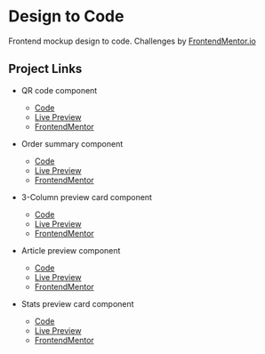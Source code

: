 # Design to Code

Frontend mockup design to code. Challenges by [FrontendMentor.io](https://www.frontendmentor.io/)

## Project Links

- QR code component
  - [Code](challenges/qr-code-component/)
  - [Live Preview](https://dyntbn.github.io/designs-to-code/challenges/qr-code-component/index.html)
  - [FrontendMentor](https://www.frontendmentor.io/solutions/responsive-qr-code-component-MHnYVdKYQ)

- Order summary component
  - [Code](challenges/order-summary-component/)
  - [Live Preview](https://dyntbn.github.io/designs-to-code/challenges/order-summary-component/index.html)
  - [FrontendMentor](https://www.frontendmentor.io/solutions/responsive-order-summary-component-pjTATBPxc)

- 3-Column preview card component
  - [Code](challenges/3-column-preview-card-component/)
  - [Live Preview](http://dyntbn.github.io/designs-to-code/challenges/3-column-preview-card-component/index.html)
  - [FrontendMentor](https://www.frontendmentor.io/solutions/responsive-3-column-preview-card-component-Da3kCy0Ie)

- Article preview component
  - [Code](challenges/article-preview-component/)
  - [Live Preview](http://dyntbn.github.io/designs-to-code/challenges/article-preview-component/index.html)
  - [FrontendMentor](https://www.frontendmentor.io/challenges/article-preview-component-dYBN_pYFT/hub/responsive-article-preview-component-6yEu3ja8n)

- Stats preview card component
  - [Code](challenges/stats-preview-card-component)
  - [Live Preview](http://dyntbn.github.io/designs-to-code/challenges/stats-preview-card-component/index.html)
  - [FrontendMentor](https://www.frontendmentor.io/solutions/responsive-stats-preview-card-component-aqTMAVgWt)
